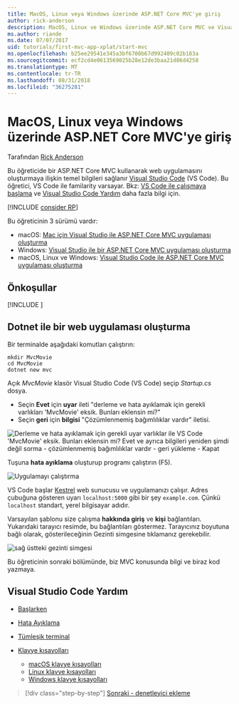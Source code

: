 ```yaml
---
title: MacOS, Linux veya Windows üzerinde ASP.NET Core MVC'ye giriş
author: rick-anderson
description: MacOS, Linux ve Windows üzerinde ASP.NET Core MVC ve Visual Studio Code ile çalışmaya başlama hakkında bilgi edinin
ms.author: riande
ms.date: 07/07/2017
uid: tutorials/first-mvc-app-xplat/start-mvc
ms.openlocfilehash: b25ee29541e345a3bf6700b67d992409c02b183a
ms.sourcegitcommit: ecf2cd4e0613569025b28e12de3baa21d86d4258
ms.translationtype: MT
ms.contentlocale: tr-TR
ms.lasthandoff: 08/31/2018
ms.locfileid: "36275281"
---
```

# <a name="introduction-to-aspnet-core-mvc-on-macos-linux-or-windows"></a>MacOS, Linux veya Windows üzerinde ASP.NET Core MVC'ye giriş

Tarafından [Rick Anderson](https://twitter.com/RickAndMSFT)

Bu öğreticide bir ASP.NET Core MVC kullanarak web uygulamasını oluşturmaya ilişkin temel bilgileri sağlanır [Visual Studio Code](https://code.visualstudio.com) (VS Code). Bu öğretici, VS Code ile familarity varsayar. Bkz: [VS Code ile çalışmaya başlama](https://code.visualstudio.com/docs) ve [Visual Studio Code Yardım](#visual-studio-code-help) daha fazla bilgi için. 

[!INCLUDE [consider RP](../../includes/razor.md)]

Bu öğreticinin 3 sürümü vardır:

* macOS: [Mac için Visual Studio ile ASP.NET Core MVC uygulaması oluşturma](xref:tutorials/first-mvc-app-mac/start-mvc)
* Windows: [Visual Studio ile bir ASP.NET Core MVC uygulaması oluşturma](xref:tutorials/first-mvc-app/start-mvc)
* macOS, Linux ve Windows: [Visual Studio Code ile ASP.NET Core MVC uygulaması oluşturma](xref:tutorials/first-mvc-app-xplat/start-mvc) 

## <a name="prerequisites"></a>Önkoşullar

[!INCLUDE [](~/includes/net-core-prereqs-vscode.md)]

## <a name="create-a-web-app-with-dotnet"></a>Dotnet ile bir web uygulaması oluşturma

Bir terminalde aşağıdaki komutları çalıştırın:

```console
mkdir MvcMovie
cd MvcMovie
dotnet new mvc
```

Açık *MvcMovie* klasör Visual Studio Code (VS Code) seçip *Startup.cs* dosya.

- Seçin **Evet** için **uyar** ileti "derleme ve hata ayıklamak için gerekli varlıkları 'MvcMovie' eksik. Bunları eklensin mi?"
- Seçin **geri** için **bilgisi** "Çözümlenmemiş bağımlılıklar vardır" iletisi.

![Derleme ve hata ayıklamak için gerekli uyar varlıklar ile VS Code 'MvcMovie' eksik. Bunları eklensin mi? Evet ve ayrıca bilgileri yeniden şimdi değil sorma - çözümlenmemiş bağımlılıklar vardır - geri yükleme - Kapat](../web-api-vsc/_static/vsc_restore.png)

Tuşuna **hata ayıklama** oluşturup programı çalıştırın (F5).

![Uygulamayı çalıştırma](../first-mvc-app/start-mvc/_static/1.png)

VS Code başlar [Kestrel](xref:fundamentals/servers/kestrel) web sunucusu ve uygulamanızı çalışır. Adres çubuğuna gösteren uyarı `localhost:5000` gibi bir şey `example.com`. Çünkü `localhost` standart, yerel bilgisayar adıdır.

Varsayılan şablonu size çalışma **hakkında giriş** ve **kişi** bağlantıları. Yukarıdaki tarayıcı resimde, bu bağlantıları göstermez. Tarayıcınız boyutuna bağlı olarak, gösterileceğinin Gezinti simgesine tıklamanız gerekebilir.

![sağ üstteki gezinti simgesi](../first-mvc-app/start-mvc/_static/2.png)

Bu öğreticinin sonraki bölümünde, biz MVC konusunda bilgi ve biraz kod yazmaya.

## <a name="visual-studio-code-help"></a>Visual Studio Code Yardım

- [Başlarken](https://code.visualstudio.com/docs)
- [Hata Ayıklama](https://code.visualstudio.com/docs/editor/debugging)
- [Tümleşik terminal](https://code.visualstudio.com/docs/editor/integrated-terminal)
- [Klavye kısayolları](https://code.visualstudio.com/docs/getstarted/keybindings#_keyboard-shortcuts-reference)

  - [macOS klavye kısayolları](https://code.visualstudio.com/shortcuts/keyboard-shortcuts-macos.pdf)
  - [Linux klavye kısayolları](https://code.visualstudio.com/shortcuts/keyboard-shortcuts-linux.pdf)
  - [Windows klavye kısayolları](https://code.visualstudio.com/shortcuts/keyboard-shortcuts-windows.pdf)

> [!div class="step-by-step"]
> [Sonraki - denetleyici ekleme](adding-controller.md)
